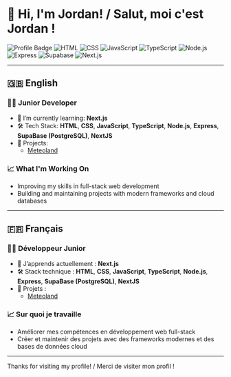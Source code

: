 # 👋 Hi, I'm Jordan! / Salut, moi c'est Jordan ! 

![Profile Badge](https://img.shields.io/badge/Junior%20Developer-%F0%9F%92%BB-blue)
![HTML](https://img.shields.io/badge/HTML-E34F26?logo=html5&logoColor=fff)
![CSS](https://img.shields.io/badge/CSS-1572B6?logo=css3&logoColor=fff)
![JavaScript](https://img.shields.io/badge/JavaScript-F7DF1E?logo=javascript&logoColor=fff)
![TypeScript](https://img.shields.io/badge/TypeScript-2d79c7?logo=typescript&logoColor=fff)
![Node.js](https://img.shields.io/badge/Node.js-339933?logo=node.js&logoColor=fff)
![Express](https://img.shields.io/badge/Express-000?logo=express&logoColor=fff)
![Supabase](https://img.shields.io/badge/Supabase-3ECF8E?logo=supabase&logoColor=fff)
![Next.js](https://img.shields.io/badge/Next.js-000?logo=next.js&logoColor=fff)

---

## 🇬🇧 English

### 🧑‍💻 Junior Developer

- 🌱 I’m currently learning: **Next.js**  
- 🛠️ Tech Stack: **HTML**, **CSS**, **JavaScript**, **TypeScript**, **Node.js**, **Express**, **SupaBase (PostgreSQL)**, **NextJS**
- 🚀 Projects:
  - [Meteoland](https://github.com/BDSLeJordan/MeteolandNext)

### 📈 What I'm Working On

- Improving my skills in full-stack web development
- Building and maintaining projects with modern frameworks and cloud databases

---

## 🇫🇷 Français

### 🧑‍💻 Développeur Junior

- 🌱 J’apprends actuellement : **Next.js**  
- 🛠️ Stack technique : **HTML**, **CSS**, **JavaScript**, **TypeScript**, **Node.js**, **Express**, **SupaBase (PostgreSQL)**, **NextJS**
- 🚀 Projets :
  - [Meteoland](https://github.com/BDSLeJordan/MeteolandNext)

### 📈 Sur quoi je travaille

- Améliorer mes compétences en développement web full-stack
- Créer et maintenir des projets avec des frameworks modernes et des bases de données cloud

---

Thanks for visiting my profile! / Merci de visiter mon profil !
